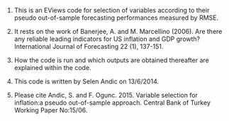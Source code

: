 1)	This is an EViews code for selection of variables according to their pseudo out-of-sample forecasting performances measured by RMSE.

2)	It rests on the work of Banerjee, A. and M. Marcellino (2006). Are there any reliable leading indicators for US inflation and GDP growth? International Journal of Forecasting 22 (1), 137-151.

3)	How the code is run and which outputs are obtained thereafter are explained within the code.

4)	This code is written by Selen Andic on 13/6/2014.

5)	Please cite Andic, S. and F. Ogunc. 2015. Variable selection for inflation:a pseudo out-of-sample approach. Central Bank of Turkey Working Paper No:15/06.
